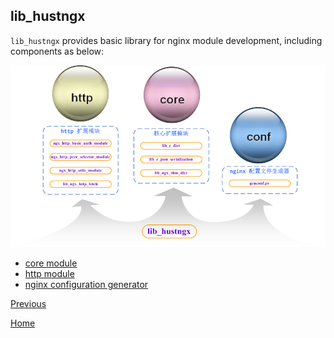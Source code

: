 lib_hustngx
--

`lib_hustngx` provides basic library for nginx module development, including components as below:  

![lib_hustngx](../../../res/lib_hustngx_zh.png)

* [core module](lib_hustngx/core_module.md)
* [http module](lib_hustngx/http_module.md)
* [nginx configuration generator](lib_hustngx/genconf.md)

[Previous](index.md)

[Home](../index.md)